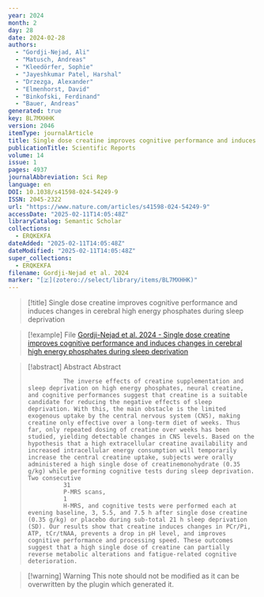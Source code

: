 ```yaml
---
year: 2024
month: 2
day: 28
date: 2024-02-28
authors:
  - "Gordji-Nejad, Ali"
  - "Matusch, Andreas"
  - "Kleedörfer, Sophie"
  - "Jayeshkumar Patel, Harshal"
  - "Drzezga, Alexander"
  - "Elmenhorst, David"
  - "Binkofski, Ferdinand"
  - "Bauer, Andreas"
generated: true
key: BL7MXHHK
version: 2046
itemType: journalArticle
title: Single dose creatine improves cognitive performance and induces changes in cerebral high energy phosphates during sleep deprivation
publicationTitle: Scientific Reports
volume: 14
issue: 1
pages: 4937
journalAbbreviation: Sci Rep
language: en
DOI: 10.1038/s41598-024-54249-9
ISSN: 2045-2322
url: "https://www.nature.com/articles/s41598-024-54249-9"
accessDate: "2025-02-11T14:05:48Z"
libraryCatalog: Semantic Scholar
collections:
  - ERQKEKFA
dateAdded: "2025-02-11T14:05:48Z"
dateModified: "2025-02-11T14:05:48Z"
super_collections:
  - ERQKEKFA
filename: Gordji-Nejad et al. 2024
marker: "[🇿](zotero://select/library/items/BL7MXHHK)"
---
```


> [!title] Single dose creatine improves cognitive performance and induces changes in cerebral high energy phosphates during sleep deprivation

> [!example] File
> [Gordji-Nejad et al. 2024 - Single dose creatine improves cognitive performance and induces changes in cerebral high energy phosphates during sleep deprivation](/Papers/PDFs/Gordji-Nejad%20et%20al.%202024%20-%20Single%20dose%20creatine%20improves%20cognitive%20performance%20and%20induces%20changes%20in%20cerebral%20high%20energy%20phosphates%20during%20sleep%20deprivation.pdf)

> [!abstract] Abstract
> Abstract
>             
>               The inverse effects of creatine supplementation and sleep deprivation on high energy phosphates, neural creatine, and cognitive performances suggest that creatine is a suitable candidate for reducing the negative effects of sleep deprivation. With this, the main obstacle is the limited exogenous uptake by the central nervous system (CNS), making creatine only effective over a long-term diet of weeks. Thus far, only repeated dosing of creatine over weeks has been studied, yielding detectable changes in CNS levels. Based on the hypothesis that a high extracellular creatine availability and increased intracellular energy consumption will temporarily increase the central creatine uptake, subjects were orally administered a high single dose of creatinemonohydrate (0.35 g/kg) while performing cognitive tests during sleep deprivation. Two consecutive
>               31
>               P-MRS scans,
>               1
>               H-MRS, and cognitive tests were performed each at evening baseline, 3, 5.5, and 7.5 h after single dose creatine (0.35 g/kg) or placebo during sub-total 21 h sleep deprivation (SD). Our results show that creatine induces changes in PCr/Pi, ATP, tCr/tNAA, prevents a drop in pH level, and improves cognitive performance and processing speed. These outcomes suggest that a high single dose of creatine can partially reverse metabolic alterations and fatigue-related cognitive deterioration.

>[!warning] Warning
> This note should not be modified as it can be overwritten by the plugin which generated it.

